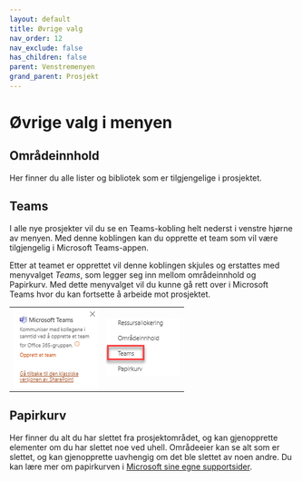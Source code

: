 ```yaml
---
layout: default
title: Øvrige valg
nav_order: 12
nav_exclude: false
has_children: false
parent: Venstremenyen
grand_parent: Prosjekt
---
```


# Øvrige valg i menyen

## Områdeinnhold

Her finner du alle lister og bibliotek som er tilgjengelige i
prosjektet. 
    
##  Teams  

I alle nye prosjekter vil du se en Teams-kobling helt nederst i
venstre hjørne av menyen. Med denne koblingen kan du opprette et
team som vil være tilgjengelig i Microsoft Teams-appen.  
      
Etter at teamet er opprettet vil denne koblingen skjules og
erstattes med menyvalget *Teams*, som legger seg inn mellom
områdeinnhold og Papirkurv. Med dette menyvalget vil du kunne gå
rett over i Microsoft Teams hvor du kan fortsette å arbeide mot
prosjektet.

|                           |                           |
|---------------------------|---------------------------|
| ![](./media/image79.png)  |![](./media/image80.png)   |

##  Papirkurv  
Her finner du alt du har slettet fra prosjektområdet, og kan
gjenopprette elementer om du har slettet noe ved uhell. Områdeeier kan se alt som er slettet, og kan gjenopprette uavhengig om det ble slettet av noen andre. Du kan lære mer om papirkurven i [Microsoft sine egne supportsider](https://support.office.com/nb-no/article/Behandle-papirkurven-for-et-SharePoint-omr%C3%A5de-8A6C2198-910E-42DC-9A9C-BC5BC4F327DA ).
